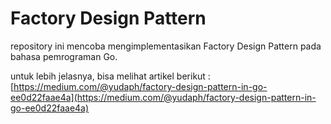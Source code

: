 # Factory Design Pattern
repository ini mencoba mengimplementasikan Factory Design Pattern pada bahasa pemrograman Go.

untuk lebih jelasnya, bisa melihat artikel berikut :
[https://medium.com/@yudaph/factory-design-pattern-in-go-ee0d22faae4a](https://medium.com/@yudaph/factory-design-pattern-in-go-ee0d22faae4a)
